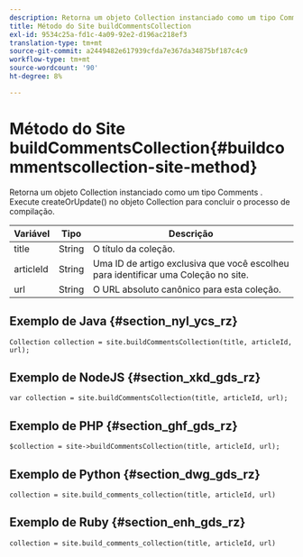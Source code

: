 ```yaml
---
description: Retorna um objeto Collection instanciado como um tipo Comments . Execute createOrUpdate() no objeto Collection para concluir o processo de compilação.
title: Método do Site buildCommentsCollection
exl-id: 9534c25a-fd1c-4a09-92e2-d196ac218ef3
translation-type: tm+mt
source-git-commit: a2449482e617939cfda7e367da34875bf187c4c9
workflow-type: tm+mt
source-wordcount: '90'
ht-degree: 8%

---
```


# Método do Site buildCommentsCollection{#buildcommentscollection-site-method}

Retorna um objeto Collection instanciado como um tipo Comments . Execute createOrUpdate() no objeto Collection para concluir o processo de compilação.

| Variável | Tipo | Descrição |
|--- |--- |--- |
| title | String   | O título da coleção. |
| articleId | String   | Uma ID de artigo exclusiva que você escolheu para identificar uma Coleção no site. |
| url | String | O URL absoluto canônico para esta coleção. |

## Exemplo de Java {#section_nyl_ycs_rz}

```
Collection collection = site.buildCommentsCollection(title, articleId, url);
```

## Exemplo de NodeJS {#section_xkd_gds_rz}

```
var collection = site.buildCommentsCollection(title, articleId, url); 
```

## Exemplo de PHP {#section_ghf_gds_rz}

```
$collection = site->buildCommentsCollection(title, articleId, url); 
```

## Exemplo de Python {#section_dwg_gds_rz}

```
collection = site.build_comments_collection(title, articleId, url) 
```

## Exemplo de Ruby {#section_enh_gds_rz}

```
collection = site.build_comments_collection(title, articleId, url) 
```
